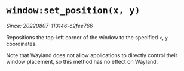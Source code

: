 # `window:set_position(x, y)`

*Since: 20220807-113146-c2fee766*

Repositions the top-left corner of the window to the specified `x`, `y` coordinates.

Note that Wayland does not allow applications to directly control their window
placement, so this method has no effect on Wayland.
